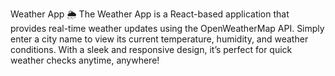 Weather App 🌦️
The Weather App is a React-based application that provides real-time weather updates using the OpenWeatherMap API. Simply enter a city name to view its current temperature, humidity, and weather conditions. With a sleek and responsive design, it’s perfect for quick weather checks anytime, anywhere!

